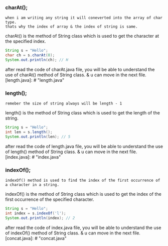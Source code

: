 ### charAt();
```String is the collection of char type of data type.
when i am writing any string it will coneverted into the array of char type.
thats why the index of array & the index of string is same.
```
charAt() is the method of String class which is used to get the character at the specified index.

```java
String s = "Hello";
char ch = s.charAt(0);
System.out.println(ch); // H
```
after read the code of charAt.java file, you will be able to understand the use of charAt() method of String class. & u can move in the next file.
[length.java]: # "length.java"

### length();
```
remeber the size of string always will be length - 1
```

length() is the method of String class which is used to get the length of the string.

```java
String s = "Hello";
int len = s.length();
System.out.println(len); // 5
```
after read the code of length.java file, you will be able to understand the use of length() method of String class. & u can move in the next file.
[index.java]: # "index.java"

### indexOf();
```
indexOf() method is used to find the index of the first occurrence of a character in a string.
```

indexOf() is the method of String class which is used to get the index of the first occurrence of the specified character.

```java
String s = "Hello";
int index = s.indexOf('l');
System.out.println(index); // 2
```
after read the code of index.java file, you will be able to understand the use of indexOf() method of String class. & u can move in the next file.
[concat.java]: # "concat.java"

